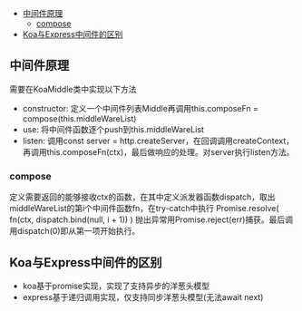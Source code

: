 <!-- TOC -->

- [中间件原理](#中间件原理)
  - [compose](#compose)
- [Koa与Express中间件的区别](#koa与express中间件的区别)

<!-- /TOC -->

## 中间件原理
需要在KoaMiddle类中实现以下方法
* constructor: 定义一个中间件列表Middle再调用this.composeFn = compose(this.middleWareList)
* use: 将中间件函数逐个push到this.middleWareList
* listen: 调用const server = http.createServer，在回调调用createContext，再调用this.composeFn(ctx)，最后做响应的处理。对server执行listen方法。

### compose
定义需要返回的能够接收ctx的函数，在其中定义派发器函数dispatch，取出middleWareList的第i个中间件函数fn，在try-catch中执行
Promise.resolve(
  fn(ctx, dispatch.bind(null, i + 1))
)
抛出异常用Promise.reject(err)捕获。最后调用dispatch(0)即从第一项开始执行。

## Koa与Express中间件的区别
* koa基于promise实现，实现了支持异步的洋葱头模型
* express基于递归调用实现，仅支持同步洋葱头模型(无法await next)
